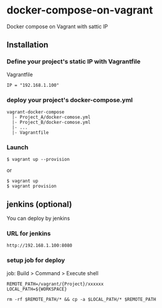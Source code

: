 # docker-compose-on-vagrant
Docker compose on Vagrant with sattic IP

## Installation
### Define your project's static IP with Vagrantfile
Vagrantfile
```
IP = "192.168.1.100"
```

### deploy your project's docker-compose.yml
```
vagrant-docker-compose
  |- Project_A/docker-comose.yml
  |- Project_B/docker-comose.yml
  |- ...
  |- Vagrantfile
```

### Launch
```
$ vagrant up --provision
```
or
```
$ vagrant up
$ vagrant provision
```

## jenkins (optional)
You can deploy by jenkins

### URL for jenkins
```
http://192.168.1.100:8080
```

### setup job for deploy
job: Build > Command > Execute shell
```
REMOTE_PATH=/vagrant/{Project}/xxxxxx
LOCAL_PATH=${WORKSPACE}

rm -rf $REMOTE_PATH/* && cp -a $LOCAL_PATH/* $REMOTE_PATH
```
